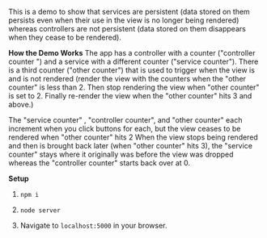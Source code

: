 This is a demo to show that services are persistent (data stored on them persists even when their use in the view is no longer being rendered) whereas controllers are not persistent (data stored on them disappears when they cease to be rendered).

**How the Demo Works**
 The app has a controller with a counter ("controller counter ") and a service with a different counter ("service counter"). There is a third counter  ("other counter") that is used to trigger when the view is and is not rendered (render the view with the counters when the "other counter" is less than 2. Then stop rendering the view when "other counter" is set to 2. Finally re-render the view when the "other counter" hits 3 and above.)

The "service counter" , "controller counter", and "other counter" each increment when you click buttons for each, but the view ceases to be rendered when "other counter" hits 2 When the view stops being rendered and then is brought back later (when "other counter" hits 3), the "service counter" stays where it originally was before the view was dropped whereas the "controller counter" starts back over at 0.


**Setup**
1. ```npm i```

2. ```node server```

3. Navigate to `localhost:5000` in your browser.
